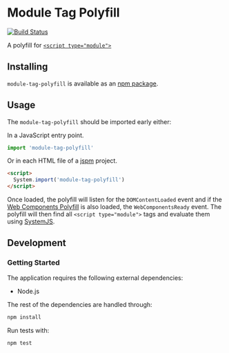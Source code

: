 # Module Tag Polyfill
[![Build Status](https://travis-ci.org/vinsonchuong/module-tag-polyfill.svg?branch=master)](https://travis-ci.org/vinsonchuong/module-tag-polyfill)

A polyfill for [`<script type="module">`](https://github.com/whatwg/html/pull/443)

## Installing
`module-tag-polyfill` is available as an
[npm package](https://www.npmjs.com/package/dist-es6).

## Usage
The `module-tag-polyfill` should be imported early either:

In a JavaScript entry point.
```js
import 'module-tag-polyfill'
```

Or in each HTML file of a [jspm](http://jspm.io) project.
```html
<script>
  System.import('module-tag-polyfill')
</script>
```

Once loaded, the polyfill will listen for the `DOMContentLoaded` event and if
the [Web Components Polyfill](https://github.com/webcomponents/webcomponentsjs)
is also loaded, the `WebComponentsReady` event. The polyfill will then find all
`<script type="module">` tags and evaluate them using
[SystemJS](https://github.com/systemjs/systemjs).

## Development
### Getting Started
The application requires the following external dependencies:
* Node.js

The rest of the dependencies are handled through:
```bash
npm install
```

Run tests with:
```bash
npm test
```
